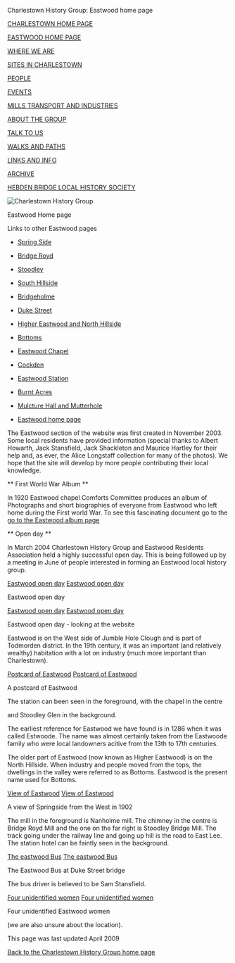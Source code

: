

Charlestown History Group: Eastwood home page


[CHARLESTOWN HOME PAGE](../index.html)


[EASTWOOD HOME PAGE](../eastwood.html)


[WHERE WE ARE](../maps.html)


[SITES IN CHARLESTOWN](../places.html)


[PEOPLE](../people.html)


[EVENTS](../events.html)


[MILLS TRANSPORT AND INDUSTRIES](../mills.html)


[ABOUT THE GROUP](../about.html)


[TALK TO US](../contact.html)


[WALKS AND PATHS](../thewalk.html)


[LINKS AND INFO](../links.html)


[ARCHIVE](../archive.html)


[HEBDEN BRIDGE LOCAL HISTORY SOCIETY](http://www.hebdenbridgehistory.org.uk)


![Charlestown History Group](../images/chg.gif)


Eastwood Home page


Links to other Eastwood pages


-  [Spring Side](springside.html)

-  [Bridge Royd](bridgeroyd.html)

-  [Stoodley](stoodley.html)

-  [South Hillside](southhillside.html)

-  [Bridgeholme](bridgeholme.html)

-  [Duke Street](dukestreet.html)

-  [Higher Eastwood and North Hillside](highereastwood.html)


-  [Bottoms](bottoms.html)

-  [Eastwood Chapel](chapel.html)

-  [Cockden](cockden.html)

-  [Eastwood Station](station.html)

-  [Burnt Acres](burnt.html)

-  [Mulcture Hall and Mutterhole](mulcture.html)

-  [Eastwood home page](index.html)


The Eastwood section of the website was first created in November 2003. Some local residents have provided information (special thanks to Albert Howarth, Jack Stansfield, Jack Shackleton and Maurice Hartley for their help and, as ever, the Alice Longstaff collection for many of the photos). We hope that the site will develop by more people contributing their local knowledge.


** First World War Album  **


In 1920 Eastwood chapel Comforts Committee produces an album of Photographs and short biographies of everyone from Eastwood who left home during the First world War. To see this fascinating document go to the  [go to the Eastwood album page](eastwoodalbum.html)


** Open day **


In March 2004 Charlestown History Group and Eastwood Residents Association held a highly successful open day. This is being followed up by a meeting in June of people interested in forming an Eastwood local history group.


[Eastwood open day](photos/temp.html) [Eastwood open day](../photos4/eastwoodmeeting1.jpg)

Eastwood open day


[Eastwood open day](photos/temp.html) [Eastwood open day](../photos4/eastwoodmeeting2.jpg)

Eastwood open day - looking at the website


Eastwood is on the West side of Jumble Hole Clough and is part of Todmorden district. In the 19th century, it was an important (and relatively wealthy) habitation with a lot on industry (much more important than Charlestown).


[Postcard of Eastwood](photos/temp.html) [Postcard of Eastwood](../photos3/eastwoodpostcard.jpg)

A postcard of Eastwood

The station can been seen in the foreground, with the chapel in the centre

and Stoodley Glen in the background.


The earliest reference for Eastwood we have found is in 1286 when it was called Estwoode. The name was almost certainly taken from the Eastwoode family who were local landowners acitive from the 13th to 17th centuries.


The older part of Eastwood (now known as Higher Eastwood) is on the North Hillside. When industry and people moved from the tops, the dwellings in the valley were referred to as Bottoms. Eastwood is the present name used for Bottoms.


[View of Eastwood](photos/temp.html) [View of Eastwood](../photos/springside1902.jpg)

A view of Springside from the West in 1902


The mill in the foreground is Nanholme mill. The chimney in the centre is Bridge Royd Mill and the one on the far right is Stoodley Bridge Mill. The track going under the railway line and going up hill is the road to East Lee. The station hotel can be faintly seen in the background.


[The eastwood Bus](photos/temp.html) [The eastwood Bus](../photos/eastwoodbus.jpg)


The Eastwood Bus at Duke Street bridge

The bus driver is believed to be Sam Stansfield.


[Four unidentified women](photos/temp.html) [Four unidentified women](../photos4/fourwomenchapel.jpg)


Four unidentified Eastwood women

(we are also unsure about the location).


This page was last updated April 2009


[Back to the Charlestown History Group home page](http://www.charlestownhistory.org.uk)
